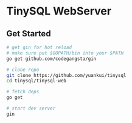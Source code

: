# TinySQL WebServer

## Get Started

```zsh
# get gin for hot reload
# make sure put $GOPATH/bin into your $PATH
go get github.com/codegangsta/gin

# clone repo
git clone https://github.com/yuankui/tinysql
cd tinysql/tinysql-web

# fetch deps
go get

# start dev server
gin
```